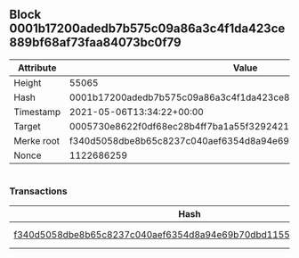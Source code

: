 ## Block 0001b17200adedb7b575c09a86a3c4f1da423ce889bf68af73faa84073bc0f79

Attribute | Value
--- | ---
Height | 55065
Hash | 0001b17200adedb7b575c09a86a3c4f1da423ce889bf68af73faa84073bc0f79
Timestamp | 2021-05-06T13:34:22+00:00
Target | 0005730e8622f0df68ec28b4ff7ba1a55f32924210011fd7bf11b91482ad778c
Merke root | f340d5058dbe8b65c8237c040aef6354d8a94e69b70dbd115565f457c5e13e3a
Nonce | 1122686259

```

```

### Transactions

Hash | Amount
--- | ---
[f340d5058dbe8b65c8237c040aef6354d8a94e69b70dbd115565f457c5e13e3a](f340d5058dbe8b65c8237c040aef6354d8a94e69b70dbd115565f457c5e13e3a.md) | 10.00000000 SKEPTI 
